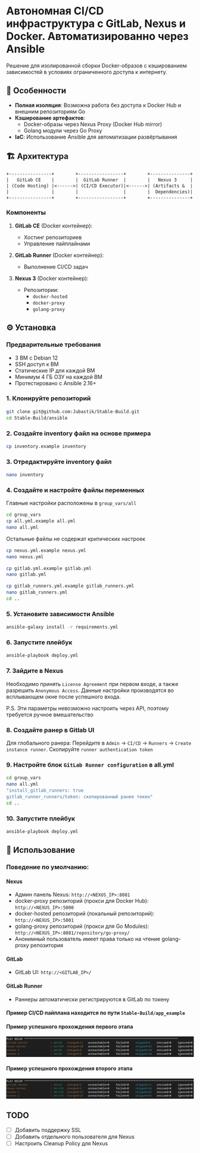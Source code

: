 # Автономная CI/CD инфраструктура с GitLab, Nexus и Docker. Автоматизированно через Ansible

Решение для изолированной сборки Docker-образов с кэшированием зависимостей в условиях ограниченного доступа к
интернету.

## 📌 Особенности

- **Полная изоляция**: Возможна работа без доступа к Docker Hub и внешним репозиториям Go
- **Кэширование артефактов**:
    - Docker-образы через Nexus Proxy (Docker Hub mirror)
    - Golang модули через Go Proxy
- **IaС**: Использование Ansible для автоматизации развёртывания

## 🏗 Архитектура

```plaintext
+----------------+        +-----------------+        +---------------+
|   GitLab CE    |        |  GitLab Runner  |        |   Nexus 3     |
| (Code Hosting) |<------>| (CI/CD Executor)|<------>| (Artifacts &  |
|                |        |                 |        |  Dependencies)|
+----------------+        +-----------------+        +---------------+
```

### Компоненты

1. **GitLab CE** (Docker контейнер):
    - Хостинг репозиториев
    - Управление пайплайнами

2. **GitLab Runner** (Docker контейнер):
    - Выполнение CI/CD задач

3. **Nexus 3** (Docker контейнер):
    - Репозитории:
        - `docker-hosted`
        - `docker-proxy`
        - `golang-proxy`

## ⚙️ Установка

### Предварительные требования

- 3 ВМ с Debian 12
- SSH доступ к ВМ
- Статические IP для каждой ВМ
- Минимум 4 ГБ ОЗУ на каждой ВМ
- Протестировано с Ansible 2.16+

### 1. Клонируйте репозиторий

```bash
git clone git@github.com:Jubastik/Stable-Build.git
cd Stable-Build/ansible
```

### 2. Создайте inventory файл на основе примера

```bash
cp inventory.example inventory
```

### 3. Отредактируйте inventory файл

```bash
nano inventory
```

### 4. Создайте и настройте файлы переменных

Главные настройки расположены в `group_vars/all`

```bash
cd group_vars
cp all.yml.example all.yml
nano all.yml
```

Остальные файлы не содержат критических настроек

```bash
cp nexus.yml.example nexus.yml
nano nexus.yml
```

```bash
cp gitlab.yml.example gitlab.yml
nano gitlab.yml
```

```bash
cp gitlab_runners.yml.example gitlab_runners.yml
nano gitlab_runners.yml
cd ..
```

### 5. Установите зависимости Ansible

```bash
ansible-galaxy install -r requirements.yml
```

### 6. Запустите плейбук

```bash
ansible-playbook deploy.yml
```

### 7. Зайдите в Nexus

Необходимо принять `License Agreement` при первом входе, а также разрешить `Anonymous Access`.
Данные настройки производятся во всплывающем окне после успешного входа.

P.S. Эти параметры невозможно настроить через API, поэтому требуется ручное вмешательство

### 8. Создайте ранер в Gitlab UI

Для глобального ранера: Перейдите в `Admin` -> `CI/CD` -> `Runners` -> `Create instance runner`.
Скопируйте `runner authentication token`

### 9. Настройте блок `GitLab Runner configuration` в all.yml

```bash
cd group_vars
nano all.yml
"install_gitlab_runners: true
gitlab_runner_runners/token: скопированный ранее токен"
cd ..
```

### 10. Запустите плейбук

```bash
ansible-playbook deploy.yml
```

## 🚀 Использование

### Поведение по умолчанию:

#### Nexus

- Админ панель Nexus: `http://<NEXUS_IP>:8081`
- docker-proxy репозиторий (прокси для Docker Hub): `http://<NEXUS_IP>:5000`
- docker-hosted репозиторий (локальный репозиторий): `http://<NEXUS_IP>:5001`
- golang-proxy репозиторий (прокси для Go Modules): `http://<NEXUS_IP>:8081/repository/go-proxy/`
- Анонимный пользователь имеет права только на чтение golang-proxy репозитория

#### GitLab

- GitLab UI: `http://<GITLAB_IP>/`

#### GitLab Runner

- Раннеры автоматически регистрируются в GitLab по токену

#### Пример CI/CD пайплана находится по пути `Stable-Build/app_example`

#### Пример успешного прохождения первого этапа
![Этап 1](images/stage_1.png)

#### Пример успешного прохождения второго этапа
![Этап 2](images/stage_2.png)

## TODO

- [ ] Добавить поддержку SSL
- [ ] Добавить отдельного пользователя для Nexus
- [ ] Настроить Cleanup Policy для Nexus